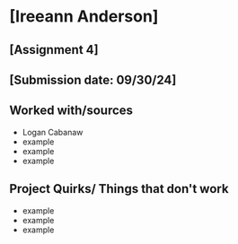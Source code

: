 # [Ireeann Anderson]
## [Assignment 4]
## [Submission date: 09/30/24]
## Worked with/sources 
* Logan Cabanaw
* example
* example
* example
## Project Quirks/ Things that don't work
* example
* example
* example
